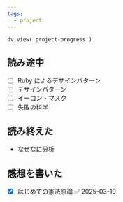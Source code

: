 ```yaml
---
tags:
  - project
---
```


```dataviewjs
dv.view('project-progress')
```
## 読み途中
- [ ] Ruby によるデザインパターン
- [ ] デザインパターン
- [ ] イーロン・マスク
- [ ] 失敗の科学

## 読み終えた

- なぜなに分析

## 感想を書いた

- [x] はじめての憲法原論 ✅ 2025-03-19

